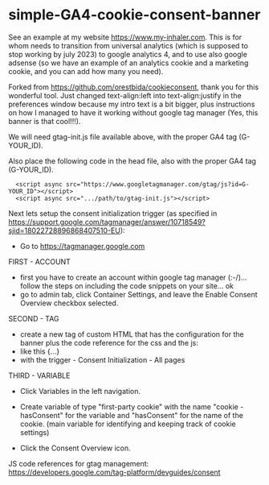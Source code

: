 # simple-GA4-cookie-consent-banner
See an example at my website https://www.my-inhaler.com.
This is for whom needs to transition from universal analytics (which is supposed to stop working by july 2023) to google analytics 4, and to use also google adsense (so we have an example of an analytics cookie and a marketing cookie, and you can add how many you need).

Forked from https://github.com/orestbida/cookieconsent, thank you for this wonderful tool. Just changed text-align:left into text-align:justify in the preferences window because my intro text is a bit bigger, plus instructions on how I managed to have it working without google tag manager (Yes, this banner is that cool!!!).

We will need gtag-init.js file available above, with the proper GA4 tag (G-YOUR_ID).

Also place the following code in the head file, also with the proper GA4 tag (G-YOUR_ID).
```
  <script async src="https://www.googletagmanager.com/gtag/js?id=G-YOUR_ID"></script>
  <script async src=".../path/to/gtag-init.js"></script>
 ```
 
Next lets setup the consent initialization trigger (as specified in https://support.google.com/tagmanager/answer/10718549?sjid=18022728896868407510-EU):
 - Go to https://tagmanager.google.com

FIRST - ACCOUNT
 - first you have to create an account within google tag manager (:-/)... follow the steps on including the code snippets on your site... ok
 - go to admin tab, click Container Settings, and leave the Enable Consent Overview checkbox selected.

SECOND - TAG
- create a new tag of custom HTML that has the configuration for the banner plus the code reference for the css and the js:
- like this {...}
- with the trigger - Consent Initialization - All pages

THIRD - VARIABLE
- Click Variables in the left navigation.
- Create variable of type "first-party cookie" with the name "cookie - hasConsent" for the variable and "hasConsent" for the name of the cookie.
(main variable for identifying and keeping track of cookie settings)


- Click the Consent Overview icon.

 
 JS code references for gtag management:
 https://developers.google.com/tag-platform/devguides/consent
 
 

